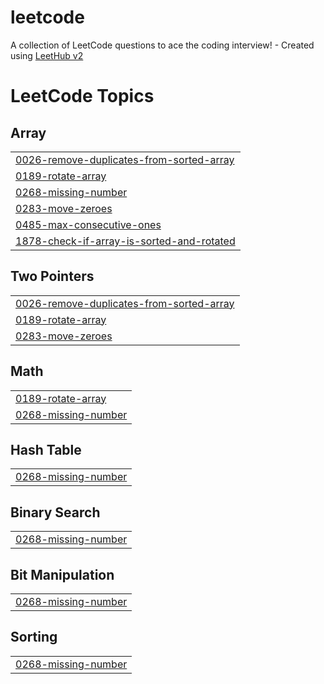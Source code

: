 # leetcode
A collection of LeetCode questions to ace the coding interview! - Created using [LeetHub v2](https://github.com/arunbhardwaj/LeetHub-2.0)

<!---LeetCode Topics Start-->
# LeetCode Topics
## Array
|  |
| ------- |
| [0026-remove-duplicates-from-sorted-array](https://github.com/rohansahu022003/leetcode/tree/master/0026-remove-duplicates-from-sorted-array) |
| [0189-rotate-array](https://github.com/rohansahu022003/leetcode/tree/master/0189-rotate-array) |
| [0268-missing-number](https://github.com/rohansahu022003/leetcode/tree/master/0268-missing-number) |
| [0283-move-zeroes](https://github.com/rohansahu022003/leetcode/tree/master/0283-move-zeroes) |
| [0485-max-consecutive-ones](https://github.com/rohansahu022003/leetcode/tree/master/0485-max-consecutive-ones) |
| [1878-check-if-array-is-sorted-and-rotated](https://github.com/rohansahu022003/leetcode/tree/master/1878-check-if-array-is-sorted-and-rotated) |
## Two Pointers
|  |
| ------- |
| [0026-remove-duplicates-from-sorted-array](https://github.com/rohansahu022003/leetcode/tree/master/0026-remove-duplicates-from-sorted-array) |
| [0189-rotate-array](https://github.com/rohansahu022003/leetcode/tree/master/0189-rotate-array) |
| [0283-move-zeroes](https://github.com/rohansahu022003/leetcode/tree/master/0283-move-zeroes) |
## Math
|  |
| ------- |
| [0189-rotate-array](https://github.com/rohansahu022003/leetcode/tree/master/0189-rotate-array) |
| [0268-missing-number](https://github.com/rohansahu022003/leetcode/tree/master/0268-missing-number) |
## Hash Table
|  |
| ------- |
| [0268-missing-number](https://github.com/rohansahu022003/leetcode/tree/master/0268-missing-number) |
## Binary Search
|  |
| ------- |
| [0268-missing-number](https://github.com/rohansahu022003/leetcode/tree/master/0268-missing-number) |
## Bit Manipulation
|  |
| ------- |
| [0268-missing-number](https://github.com/rohansahu022003/leetcode/tree/master/0268-missing-number) |
## Sorting
|  |
| ------- |
| [0268-missing-number](https://github.com/rohansahu022003/leetcode/tree/master/0268-missing-number) |
<!---LeetCode Topics End-->